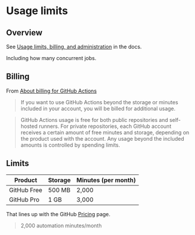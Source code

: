 # Usage limits


## Overview

See [Usage limits, billing, and administration](https://docs.github.com/en/actions/reference/usage-limits-billing-and-administration) in the docs.

Including how many concurrent jobs.


## Billing

From [About billing for GitHub Actions](https://docs.github.com/en/billing/managing-billing-for-github-actions/about-billing-for-github-actions)

> If you want to use GitHub Actions beyond the storage or minutes included in your account, you will be billed for additional usage.

> GitHub Actions usage is free for both public repositories and self-hosted runners. For private repositories, each GitHub account receives a certain amount of free minutes and storage, depending on the product used with the account. Any usage beyond the included amounts is controlled by spending limits.


## Limits

Product |	Storage	| Minutes (per month)
--- | --- | ---
GitHub Free	| 500 MB	| 2,000
GitHub Pro	| 1 GB	| 3,000

That lines up with the GitHub [Pricing][] page.

> 2,000 automation minutes/month

[Pricing]: https://github.com/pricing
